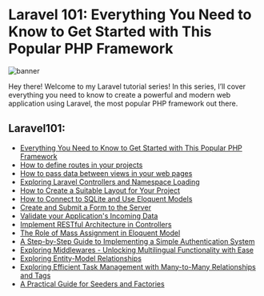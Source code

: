 # Laravel 101: Everything You Need to Know to Get Started with This Popular PHP Framework

<img src="https://cdn-images-1.medium.com/v2/resize:fit:800/1*wfPYLyfQgycdMSh8uomfcA.png" alt="banner"/>

Hey there! Welcome to my Laravel tutorial series! In this series, I’ll cover everything you need to know to create a powerful and modern web application using Laravel, the most popular PHP framework out there.

## Laravel101:
- [Everything You Need to Know to Get Started with This Popular PHP Framework](https://dev.to/kazemmdev/laravel-101-everything-you-need-to-know-to-get-started-with-this-popular-php-framework-2gal)
- [How to define routes in your projects](https://dev.to/kazemmdev/laravel101-how-to-define-routes-in-your-projects-4kgi)
- [How to pass data between views in your web pages](https://dev.to/kazemmdev/laravel101-how-to-pass-data-between-views-in-your-web-pages-580m)
- [Exploring Laravel Controllers and Namespace Loading](https://dev.to/kazemmdev/laravel101-exploring-laravel-controllers-and-namespace-loading-30ij)
- [How to Create a Suitable Layout for Your Project](https://dev.to/kazemmdev/laravel101-how-to-create-a-suitable-layout-for-your-project-1fof)
- [How to Connect to SQLite and Use Eloquent Models](https://dev.to/kazemmdev/laravel101-how-to-connect-to-sqlite-and-use-eloquent-models-1dbg)
- [Create and Submit a Form to the Server](https://dev.to/kazemmdev/laravel101-create-and-submit-a-form-to-the-server-550i)
- [Validate your Application's Incoming Data](https://dev.to/kazemmdev/laravel101-validate-your-applications-incoming-data-56eo)
- [Implement RESTful Architecture in Controllers](https://dev.to/kazemmdev/laravel101-implement-restful-architecture-in-controllers-1pc7)
- [The Role of Mass Assignment in Eloquent Model](https://dev.to/kazemmdev/laravel101-the-role-of-mass-assignment-in-eloquent-model-3al6)
- [A Step-by-Step Guide to Implementing a Simple Authentication System](https://dev.to/kazemmdev/laravel101-a-step-by-step-guide-to-implementing-a-simple-authentication-system-hgi)
- [Exploring Middlewares - Unlocking Multilingual Functionality with Ease](https://dev.to/kazemmdev/laravel101-exploring-middlewares-unlocking-multilingual-functionality-with-ease-4imm)
- [Exploring Entity-Model Relationships](https://dev.to/kazemmdev/laravel101-exploring-entity-model-relationships-1651)
- [Exploring Efficient Task Management with Many-to-Many Relationships and Tags](https://dev.to/kazemmdev/laravel101-exploring-efficient-task-management-with-many-to-many-relationships-and-tags-2a5p)
- [A Practical Guide for Seeders and Factories](https://dev.to/kazemmdev/laravel101-a-practical-guide-for-seeders-and-factories-535b)

